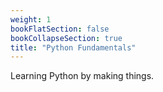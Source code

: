 ```yaml
---
weight: 1
bookFlatSection: false
bookCollapseSection: true
title: "Python Fundamentals"
---
```

Learning Python by making things.
